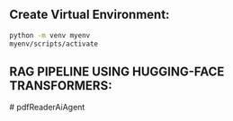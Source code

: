 ## Create Virtual Environment:

```bash
python -m venv myenv
myenv/scripts/activate
```

## RAG PIPELINE USING HUGGING-FACE TRANSFORMERS:
#   p d f R e a d e r A i A g e n t  
 
